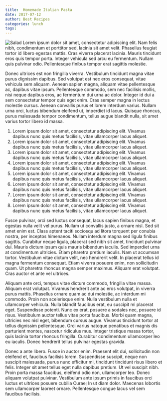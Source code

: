 ```yaml
---
title:  Homemade Italian Pasta
date: 2017-07-12
author: Best Recipes
categories: lunch
tags: 
---
```

![Salad](/assets/pasta.jpg)  Lorem ipsum dolor sit amet, consectetur adipiscing elit. Nam felis nibh, condimentum et porttitor sed, lacinia sit amet velit. Phasellus feugiat tortor id libero egestas mattis. Cras viverra placerat lacinia. Mauris tincidunt eros quis tempor porta.<!-- more --> Integer vehicula sed arcu eu fermentum. Nullam quis pulvinar odio. Pellentesque finibus tempor erat sagittis molestie.

Donec ultrices est non fringilla viverra. Vestibulum tincidunt magna vitae purus dignissim dapibus. Sed volutpat est nec eros consequat, vitae vehicula sem aliquam. Aenean sapien magna, aliquam vitae pellentesque ac, dapibus vitae ipsum. Pellentesque commodo, sem nec facilisis mollis, nisi neque dapibus eros, ac fermentum dui urna ac dolor. Integer id dui a sem consectetur tempor quis eget enim. Cras semper magna in lectus molestie cursus. Aenean convallis purus et lorem interdum varius. Nullam urna orci, luctus bibendum eleifend ut, imperdiet id lacus. Quisque rhoncus, purus malesuada tempor condimentum, tellus augue blandit nulla, sit amet varius tortor libero id massa.

1. Lorem ipsum dolor sit amet, consectetur adipiscing elit. Vivamus dapibus nunc quis metus facilisis, vitae ullamcorper lacus aliquet. 
1. Lorem ipsum dolor sit amet, consectetur adipiscing elit. Vivamus dapibus nunc quis metus facilisis, vitae ullamcorper lacus aliquet. 
1. Lorem ipsum dolor sit amet, consectetur adipiscing elit. Vivamus dapibus nunc quis metus facilisis, vitae ullamcorper lacus aliquet. 
1. Lorem ipsum dolor sit amet, consectetur adipiscing elit. Vivamus dapibus nunc quis metus facilisis, vitae ullamcorper lacus aliquet. 
1. Lorem ipsum dolor sit amet, consectetur adipiscing elit. Vivamus dapibus nunc quis metus facilisis, vitae ullamcorper lacus aliquet. 
1. Lorem ipsum dolor sit amet, consectetur adipiscing elit. Vivamus dapibus nunc quis metus facilisis, vitae ullamcorper lacus aliquet. 
1. Lorem ipsum dolor sit amet, consectetur adipiscing elit. Vivamus dapibus nunc quis metus facilisis, vitae ullamcorper lacus aliquet. 
1. Lorem ipsum dolor sit amet, consectetur adipiscing elit. Vivamus dapibus nunc quis metus facilisis, vitae ullamcorper lacus aliquet. 

Fusce pulvinar, orci sed luctus consequat, lacus sapien finibus magna, et egestas nulla velit vel purus. Nullam ut convallis justo, a ornare nisl. Sed sit amet enim est. Class aptent taciti sociosqu ad litora torquent per conubia nostra, per inceptos himenaeos. Nullam interdum magna sed ligula finibus sagittis. Curabitur neque ligula, placerat sed nibh sit amet, tincidunt pulvinar dui. Mauris dictum ipsum quis mauris bibendum iaculis. Sed imperdiet urna at condimentum ultricies. Etiam pharetra pretium iaculis. Nam ut accumsan tortor. Vestibulum vitae dictum velit, nec hendrerit velit. In placerat tellus id magna fermentum consequat. Etiam viverra posuere enim, non sollicitudin quam. Ut pharetra rhoncus magna semper maximus. Aliquam erat volutpat. Cras auctor et ante vel ultrices.

Aliquam ante orci, tempus vitae dictum commodo, fringilla vitae massa. Aliquam erat volutpat. Vivamus hendrerit ante ac eros volutpat, in viverra purus mattis. Phasellus ornare quam ac dui molestie, ac interdum mi commodo. Proin non scelerisque enim. Nulla vestibulum nulla et ullamcorper vehicula. Nulla blandit faucibus erat, eu suscipit mi placerat eget. Suspendisse potenti. Nunc ex erat, posuere a sodales nec, posuere id risus. Vestibulum auctor tellus vitae porta faucibus. Morbi quam magna, ultricies nec nisl eget, bibendum cursus augue. Vivamus tincidunt tortor at tellus dignissim pellentesque. Orci varius natoque penatibus et magnis dis parturient montes, nascetur ridiculus mus. Integer tristique massa tortor, quis lacinia tortor rhoncus fringilla. Curabitur condimentum ullamcorper leo eu iaculis. Donec hendrerit tellus pulvinar egestas gravida.

Donec a ante libero. Fusce in auctor enim. Praesent elit dui, sollicitudin non eleifend et, faucibus facilisis lorem. Suspendisse suscipit, neque non suscipit malesuada, purus nunc efficitur mi, tincidunt tincidunt risus libero et felis. Integer sit amet tellus eget nulla dapibus pretium. Ut vel suscipit nibh. Proin porta massa faucibus, eleifend odio non, ullamcorper leo. Donec aliquam volutpat pulvinar. Vestibulum ante ipsum primis in faucibus orci luctus et ultrices posuere cubilia Curae; In ut diam dolor. Maecenas lobortis sem ullamcorper laoreet ornare. Pellentesque congue lacus vel sem faucibus facilisis.